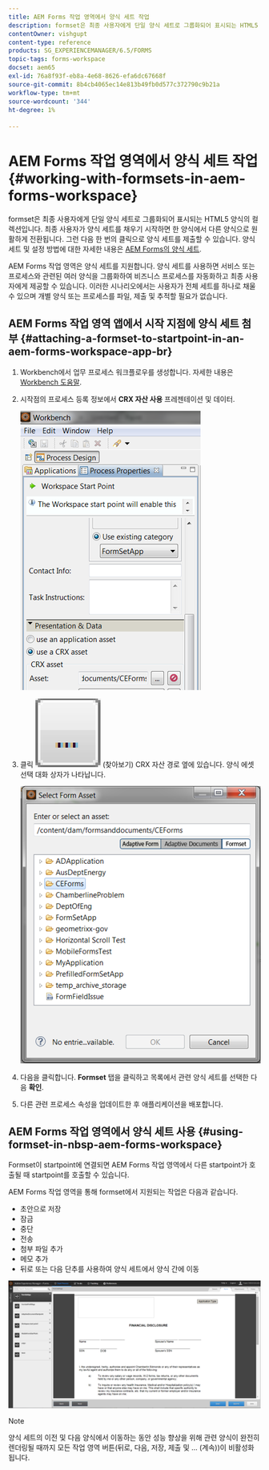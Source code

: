 ```yaml
---
title: AEM Forms 작업 영역에서 양식 세트 작업
description: formset은 최종 사용자에게 단일 양식 세트로 그룹화되어 표시되는 HTML5 양식의 컬렉션입니다. AEM Forms 작업 영역에서 양식 세트를 사용하여 작업하는 방법을 알아봅니다.
contentOwner: vishgupt
content-type: reference
products: SG_EXPERIENCEMANAGER/6.5/FORMS
topic-tags: forms-workspace
docset: aem65
exl-id: 76a8f93f-eb8a-4e68-8626-efa6dc67668f
source-git-commit: 8b4cb4065ec14e813b49fb0d577c372790c9b21a
workflow-type: tm+mt
source-wordcount: '344'
ht-degree: 1%

---
```


# AEM Forms 작업 영역에서 양식 세트 작업{#working-with-formsets-in-aem-forms-workspace}

formset은 최종 사용자에게 단일 양식 세트로 그룹화되어 표시되는 HTML5 양식의 컬렉션입니다. 최종 사용자가 양식 세트를 채우기 시작하면 한 양식에서 다른 양식으로 원활하게 전환됩니다. 그런 다음 한 번의 클릭으로 양식 세트를 제출할 수 있습니다. 양식 세트 및 설정 방법에 대한 자세한 내용은 [AEM Forms의 양식 세트](../../forms/using/formset-in-aem-forms.md).

AEM Forms 작업 영역은 양식 세트를 지원합니다. 양식 세트를 사용하면 서비스 또는 프로세스와 관련된 여러 양식을 그룹화하여 비즈니스 프로세스를 자동화하고 최종 사용자에게 제공할 수 있습니다. 이러한 시나리오에서는 사용자가 전체 세트를 하나로 채울 수 있으며 개별 양식 또는 프로세스를 파일, 제출 및 추적할 필요가 없습니다.

## AEM Forms 작업 영역 앱에서 시작 지점에 양식 세트 첨부 {#attaching-a-formset-to-startpoint-in-an-aem-forms-workspace-app-br}

1. Workbench에서 업무 프로세스 워크플로우를 생성합니다. 자세한 내용은 [Workbench 도움말](https://www.adobe.com/go/learn_aemforms_workbench_63).
1. 시작점의 프로세스 등록 정보에서 **CRX 자산 사용** 프레젠테이션 및 데이터.

   ![1-3](assets/1-3.png)

1. 클릭 ![찾아보기](assets/browse.png) (찾아보기) CRX 자산 경로 옆에 있습니다. 양식 에셋 선택 대화 상자가 나타납니다.

   ![2-1](assets/2-1.png)

1. 다음을 클릭합니다. **Formset** 탭을 클릭하고 목록에서 관련 양식 세트를 선택한 다음 **확인**.

1. 다른 관련 프로세스 속성을 업데이트한 후 애플리케이션을 배포합니다.

## AEM Forms 작업 영역에서 양식 세트 사용 {#using-formset-in-nbsp-aem-forms-workspace}

Formset이 startpoint에 연결되면 AEM Forms 작업 영역에서 다른 startpoint가 호출될 때 startpoint를 호출할 수 있습니다.

AEM Forms 작업 영역을 통해 formset에서 지원되는 작업은 다음과 같습니다.

* 초안으로 저장
* 잠금
* 중단
* 전송
* 첨부 파일 추가
* 메모 추가
* 뒤로 또는 다음 단추를 사용하여 양식 세트에서 양식 간에 이동

![3-1](assets/3-1.png)

>[!NOTE]
>
>양식 세트의 이전 및 다음 양식에서 이동하는 동안 성능 향상을 위해 관련 양식이 완전히 렌더링될 때까지 모든 작업 영역 버튼(뒤로, 다음, 저장, 제출 및 ... (계속))이 비활성화됩니다.
